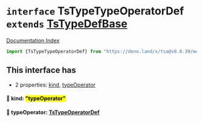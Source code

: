 # `interface` TsTypeTypeOperatorDef `extends` [TsTypeDefBase](../private.interface.TsTypeDefBase/README.md)

[Documentation Index](../README.md)

```ts
import {TsTypeTypeOperatorDef} from "https://deno.land/x/tsa@v0.0.39/mod.ts"
```

## This interface has

- 2 properties:
[kind](#-kind-typeoperator),
[typeOperator](#-typeoperator-tstypeoperatordef)


#### 📄 kind: <mark>"typeOperator"</mark>



#### 📄 typeOperator: [TsTypeOperatorDef](../interface.TsTypeOperatorDef/README.md)



